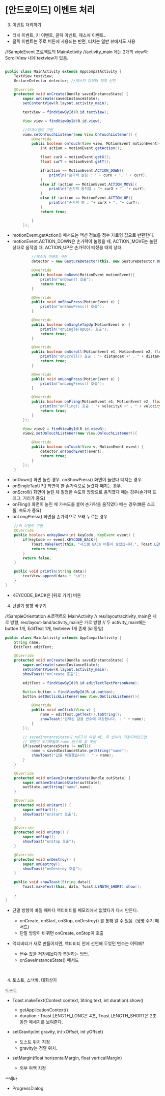 # [안드로이드] 이벤트 처리

3. 이벤트 처리하기

- 터치 이벤트, 키 이벤트, 클릭 이벤트, 제스처 이벤트..
- 클릭 이벤트는 주로 버튼에 사용되는 반면, 터치는 일반 뷰에서도 사용

//SampleEvent 프로젝트의 MainActivity
//activity_main 에는 2개의 view와 ScrollView 내에 textview가 있음.

```java

public class MainActivity extends AppCompatActivity {
    TextView textView;
    GestureDetector detector; //제스처 디텍터 객체 선언

    @Override
    protected void onCreate(Bundle savedInstanceState) {
        super.onCreate(savedInstanceState);
        setContentView(R.layout.activity_main);

        textView = findViewById(R.id.textView);

        View view = findViewById(R.id.view);

        //터치이벤트 구현
        view.setOnTouchListener(new View.OnTouchListener() {
            @Override
            public boolean onTouch(View view, MotionEvent motionEvent){
                int action = motionEvent.getAction();

                float curX = motionEvent.getX();
                float curY = motionEvent.getY();

                if(action == MotionEvent.ACTION_DOWN){
                    println("손가락 눌림 : " + curX + ", " + curY);
                }
                else if (action == MotionEvent.ACTION_MOVE){
                    println("손가락 움직임 : "+ curX + ", "+ curY);
                }
                else if (action == MotionEvent.ACTION_UP){
                    println("손가락 뗌 : "+ curX + ", "+ curY);
                }
                return true;

            }
        });
```

- motionEvent.getAction() 메서드는 액션 정보를 정수 자료형 값으로 반환한다.
- motionEvent.ACTION_DOWN은 손가락이 눌렸을 때, ACTION_MOVE는 눌린 상태로 움직일 때,
  ACTION_UP은 손가락이 떼졌을 때의 상태.
  <br>

```java
            //제스처 이벤트 구현
            detector = new GestureDetector(this, new GestureDetector.OnGestureListener(){

            @Override
            public boolean onDown(MotionEvent motionEvent){
                println("onDown() 호출");
                return true;
            }

            @Override
            public void onShowPress(MotionEvent e) {
                println("onShowPress() 호출");
            }

            @Override
            public boolean onSingleTapUp(MotionEvent e) {
                println("onSingleTapUp() 호출");
                return true;
            }

            @Override
            public boolean onScroll(MotionEvent e1, MotionEvent e2, float distanceX, float distanceY) {
                println("onScroll() 호출 : "+ distanceX +" , " + distanceY);
                return true;
            }

            @Override
            public void onLongPress(MotionEvent e) {
                println("onLongPress() 호출");
            }

            @Override
            public boolean onFling(MotionEvent e1, MotionEvent e2, float velocityX, float velocityY) {
                println("onFling() 호출 : "+ velocityX +" , " + velocityY);
                return true;
            }
        });

        View view2 = findViewById(R.id.view3);
        view2.setOnTouchListener(new View.OnTouchListener(){

            @Override
            public boolean onTouch(View v, MotionEvent event) {
                detector.onTouchEvent(event);
                return true;
            }
        });
    }
```

- onDown() 화면 눌린 경우. onShowPress() 화면이 눌렸다 떼지는 경우.
- onSingleTapUP() 화면이 한 손가락으로 눌렸다 떼지는 경우.
- onScroll() 화면이 눌린 채 일정한 속도와 방향으로 움직였다 떼는 경우(손가락 드래그, 거리가 중요)
- onFling() 화면이 눌린 채 가속도를 붙여 손가락을 움직였다 떼는 경우(빠른 스크롤, 속도가 중요)
- onLongPress() 화면을 손가락으로 오래 누르는 경우
  <br>

```java
    //키 이벤트 구현
    @Override
    public boolean onKeyDown(int keyCode, KeyEvent event) {
        if(keyCode == event.KEYCODE_BACK){
            Toast.makeText(this, "시스템 BACK 버튼이 눌렸습니다.", Toast.LENGTH_LONG).show();
            return true;
        }
        return false;
    }

    public void println(String data){
        textView.append(data + "\n");
    }
}
```

- KEYCODE_BACK은 [뒤로 가기] 버튼
  <br>

4. 단말기 방향 바꾸기

//SampleOrientation 프로젝트의 MainActivity
// res/layout/acitivity_main은 세로 방향, res/layout-land/activity_main은 가로 방향
// 두 activity_main에는 button 1개, EditText 1개, textview 1개 존재 (id 동일)

```java
public class MainActivity extends AppCompatActivity {
    String name;
    EditText editText;

    @Override
    protected void onCreate(Bundle savedInstanceState) {
        super.onCreate(savedInstanceState);
        setContentView(R.layout.activity_main);
        showToast("onCreate 호출");

        editText = findViewById(R.id.editTextTextPersonName);

        Button button = findViewById(R.id.button);
        button.setOnClickListener(new View.OnClickListener(){

            @Override
            public void onClick(View v) {
                name = editText.getText().toString();
                showToast("입력된 값을 변수에 저장합니다. : " + name);
            }
        });

        // savedInstanceState가 null이 아닐 때, 즉 변수가 저장되어있으면
        // 화면이 초기화될때 name 변수의 값 복원
        if(savedInstanceState != null){
            name = savedInstanceState.getString("name");
            showToast("값을 복원했습니다 : " + name);
        }
    }

    @Override
    protected void onSaveInstanceState(Bundle outState) {
        super.onSaveInstanceState(outState);
        outState.putString("name",name);
    }

    @Override
    protected void onStart() {
        super.onStart();
        showToast("onStart 호출");
    }

    @Override
    protected void onStop() {
        super.onStop();
        showToast("onStop 호출");
    }

    @Override
    protected void onDestroy() {
        super.onDestroy();
        showToast("onDestroy 호출");
    }

    public void showToast(String data){
        Toast.makeText(this, data, Toast.LENGTH_SHORT).show();

    }
}
```

- 단말 방향이 바뀔 때마다 액티비티를 메모리에서 없앴다가 다시 만든다.

  - onCreate, onStart, onStop, onDestroy() 를 통해 알 수 있음. (생명 주기 메서드)
  - 단말 방향이 바뀌면 onCreate, onStop이 호출

- 액티비티가 새로 만들어지면, 액티비티 안에 선언해 두었던 변수는 어떡해?
  - 변수 값을 저장해놨다가 복원하는 방법.
  - onSaveInstanceState() 메서드

<br>

4. 토스트, 스낵바, 대화상자

토스트

- Toast.makeText(Context context, String text, int duration).show()

  - getApplicationContext()
  - duration : Toast.LENGTH_LONG은 4초, Toast.LENGTH_SHORT은 2초 동안 메세지를 보여준다.

- setGravity(int gravity, int xOffset, int yOffset)

  - 토스트 위치 지정
  - gravity는 정렬 위치.

- setMargin(float horizontalMargin, float verticalMargin)
  - 외부 여백 지정

스낵바

- ProgressDialog
